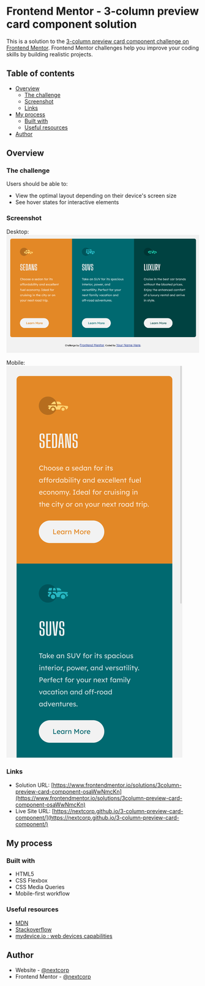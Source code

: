 # Frontend Mentor - 3-column preview card component solution

This is a solution to the [3-column preview card component challenge on Frontend Mentor](https://www.frontendmentor.io/challenges/3column-preview-card-component-pH92eAR2-). Frontend Mentor challenges help you improve your coding skills by building realistic projects. 

## Table of contents

- [Overview](#overview)
  - [The challenge](#the-challenge)
  - [Screenshot](#screenshot)
  - [Links](#links)
- [My process](#my-process)
  - [Built with](#built-with)
  - [Useful resources](#useful-resources)
- [Author](#author)

## Overview

### The challenge

Users should be able to:

- View the optimal layout depending on their device's screen size
- See hover states for interactive elements

### Screenshot

Desktop:
![](./screen-desktop.png)

Mobile:
![](screen-mobile.png)

### Links

- Solution URL: [https://www.frontendmentor.io/solutions/3column-preview-card-component-osaWwNmcKn](https://www.frontendmentor.io/solutions/3column-preview-card-component-osaWwNmcKn)
- Live Site URL: [https://nextcorp.github.io/3-column-preview-card-component/](https://nextcorp.github.io/3-column-preview-card-component/)

## My process

### Built with

- HTML5
- CSS Flexbox
- CSS Media Queries
- Mobile-first workflow

### Useful resources

- [MDN](https://developer.mozilla.org/en-US/)
- [Stackoverflow](https://stackoverflow.com/questions)
- [mydevice.io : web devices capabilities](https://www.mydevice.io/)

## Author

- Website - [@nextcorp](https://nextcorp.github.io/)
- Frontend Mentor - [@nextcorp](https://www.frontendmentor.io/profile/nextcorp)
